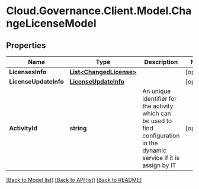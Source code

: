 # Cloud.Governance.Client.Model.ChangeLicenseModel
## Properties

Name | Type | Description | Notes
------------ | ------------- | ------------- | -------------
**LicensesInfo** | [**List&lt;ChangedLicense&gt;**](ChangedLicense.md) |  | [optional] 
**LicenseUpdateInfo** | [**LicenseUpdateInfo**](LicenseUpdateInfo.md) |  | [optional] 
**ActivityId** | **string** | An unique identifier for the activity which can be used to find configuration in the dynamic service if it is assign by IT | [optional] 

[[Back to Model list]](../README.md#documentation-for-models) [[Back to API list]](../README.md#documentation-for-api-endpoints) [[Back to README]](../README.md)

